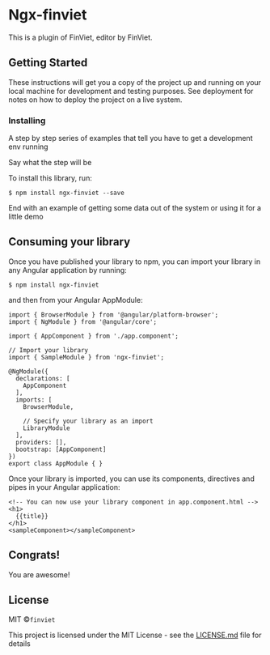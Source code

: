 <!-- # ngx-finviet
ngx-finviet
 -->
 # Ngx-finviet

 This is a plugin of FinViet, editor by FinViet.

 ## Getting Started

 These instructions will get you a copy of the project up and running on your local machine for development and testing purposes. See deployment for notes on how to deploy the project on a live system.

 ### Installing

 A step by step series of examples that tell you have to get a development env running

 Say what the step will be

 To install this library, run:

 ```
 $ npm install ngx-finviet --save

 ```

 End with an example of getting some data out of the system or using it for a little demo

 ## Consuming your library

 Once you have published your library to npm, you can import your library in any Angular application by running:

 ```
 $ npm install ngx-finviet
 ```
 and then from your Angular AppModule:

 ```
 import { BrowserModule } from '@angular/platform-browser';
 import { NgModule } from '@angular/core';
  
 import { AppComponent } from './app.component';
  
 // Import your library
 import { SampleModule } from 'ngx-finviet';
  
 @NgModule({
   declarations: [
     AppComponent
   ],
   imports: [
     BrowserModule,
  
     // Specify your library as an import
     LibraryModule
   ],
   providers: [],
   bootstrap: [AppComponent]
 })
 export class AppModule { }

 ```
 Once your library is imported, you can use its components, directives and pipes in your Angular application:

 ```
 <!-- You can now use your library component in app.component.html -->
 <h1>
   {{title}}
 </h1>
 <sampleComponent></sampleComponent>
 ```
 ## Congrats!

 You are awesome!
 
 ## License

 MIT ©`finviet`

 This project is licensed under the MIT License - see the [LICENSE.md](LICENSE.md) file for details
